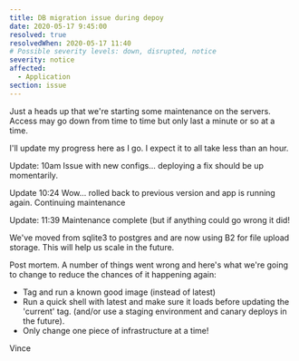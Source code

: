 ```yaml
---
title: DB migration issue during depoy
date: 2020-05-17 9:45:00
resolved: true
resolvedWhen: 2020-05-17 11:40
# Possible severity levels: down, disrupted, notice
severity: notice
affected:
  - Application
section: issue
---
```


Just a heads up that we're starting some maintenance on the
servers.  Access may go down from time to time but only last
a minute or so at a time.

I'll update my progress here as I go.  I expect it to all take
less than an hour.

Update: 10am  Issue with new configs... deploying a fix should
        be up momentarily.

Update 10:24 Wow... rolled back to previous version and app
       is running again.  Continuing maintenance

Update: 11:39 Maintenance complete (but if anything could go
        wrong it did!

We've moved from sqlite3 to postgres and are now using B2
for file upload storage.  This will help us scale in the
future.

Post mortem.  A number of things went wrong and here's what
we're going to change to reduce the chances of it happening
again:

* Tag and run a known good image (instead of latest)
* Run a quick shell with latest and make sure it loads before updating
  the 'current' tag. (and/or use a staging environment and canary deploys
  in the future).
* Only change one piece of infrastructure at a time!


Vince
